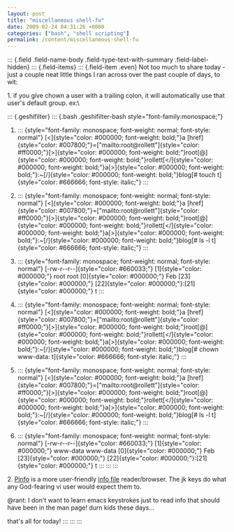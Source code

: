 ```yaml
---
layout: post
title: "miscellaneous shell-fu"
date: 2009-02-24 04:31:26 +0000
categories: ["bash", "shell scripting"]
permalink: /content/miscellaneous-shell-fu
---
```

::: {.field .field-name-body .field-type-text-with-summary .field-label-hidden}
::: {.field-items}
::: {.field-item .even}
Not too much to share today - just a couple neat little things I ran
across over the past couple of days, to wit:

1\. if you give chown a user with a trailing colon, it will automatically
use that user\'s default group. ex:\

::: {.geshifilter}
::: {.bash .geshifilter-bash style="font-family:monospace;"}
1.  ::: {style="font-family: monospace; font-weight: normal; font-style: normal"}
    [\<]{style="color: #000000; font-weight: bold;"}a
    [href]{style="color: #007800;"}=[\"mailto:root@rollett\"]{style="color: #ff0000;"}[\>]{style="color: #000000; font-weight: bold;"}root[@]{style="color: #000000; font-weight: bold;"}rollett[\</]{style="color: #000000; font-weight: bold;"}a[\>]{style="color: #000000; font-weight: bold;"}:\~[/]{style="color: #000000; font-weight: bold;"}blog[\#
    touch t]{style="color: #666666; font-style: italic;"}
    :::

2.  ::: {style="font-family: monospace; font-weight: normal; font-style: normal"}
    [\<]{style="color: #000000; font-weight: bold;"}a
    [href]{style="color: #007800;"}=[\"mailto:root@rollett\"]{style="color: #ff0000;"}[\>]{style="color: #000000; font-weight: bold;"}root[@]{style="color: #000000; font-weight: bold;"}rollett[\</]{style="color: #000000; font-weight: bold;"}a[\>]{style="color: #000000; font-weight: bold;"}:\~[/]{style="color: #000000; font-weight: bold;"}blog[\#
    ls -l t]{style="color: #666666; font-style: italic;"}
    :::

3.  ::: {style="font-family: monospace; font-weight: normal; font-style: normal"}
    [-rw-r\--r\--]{style="color: #660033;"} [1]{style="color: #000000;"}
    root root [0]{style="color: #000000;"} Feb
    [23]{style="color: #000000;"}
    [22]{style="color: #000000;"}:[21]{style="color: #000000;"} t
    :::

4.  ::: {style="font-family: monospace; font-weight: normal; font-style: normal"}
    [\<]{style="color: #000000; font-weight: bold;"}a
    [href]{style="color: #007800;"}=[\"mailto:root@rollett\"]{style="color: #ff0000;"}[\>]{style="color: #000000; font-weight: bold;"}root[@]{style="color: #000000; font-weight: bold;"}rollett[\</]{style="color: #000000; font-weight: bold;"}a[\>]{style="color: #000000; font-weight: bold;"}:\~[/]{style="color: #000000; font-weight: bold;"}blog[\#
    chown www-data: t]{style="color: #666666; font-style: italic;"}
    :::

5.  ::: {style="font-family: monospace; font-weight: normal; font-style: normal"}
    [\<]{style="color: #000000; font-weight: bold;"}a
    [href]{style="color: #007800;"}=[\"mailto:root@rollett\"]{style="color: #ff0000;"}[\>]{style="color: #000000; font-weight: bold;"}root[@]{style="color: #000000; font-weight: bold;"}rollett[\</]{style="color: #000000; font-weight: bold;"}a[\>]{style="color: #000000; font-weight: bold;"}:\~[/]{style="color: #000000; font-weight: bold;"}blog[\#
    ls -l t]{style="color: #666666; font-style: italic;"}
    :::

6.  ::: {style="font-family: monospace; font-weight: normal; font-style: normal"}
    [-rw-r\--r\--]{style="color: #660033;"} [1]{style="color: #000000;"}
    www-data www-data [0]{style="color: #000000;"} Feb
    [23]{style="color: #000000;"}
    [22]{style="color: #000000;"}:[21]{style="color: #000000;"} t
    :::
:::
:::

2\. [Pinfo](http://pinfo.sourceforge.net/) is a more user-friendly [info
file](http://www.gnu.org/software/texinfo/) reader/browser. The jk keys
do what any God-fearing vi user would expect them to.

@rant: I don\'t want to learn emacs keystrokes just to read info that
should have been in the man page! durn kids these days\...

that\'s all for today!
:::
:::
:::

